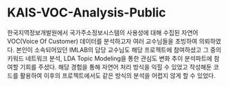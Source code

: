 # KAIS-VOC-Analysis-Public

한국지역정보개발원에서 국가주소정보시스템의 사용성에 대해 수집된 자연어 VOC(Voice Of Customer) 데이터를 분석하고자 여러 교수님들을 초빙하여 의뢰하였다.
본인이 소속되어있던 IMLAB의 담당 교수님도 해당 프로젝트에 참여하셨고 그 중의 키워드 네트워크 분석, LDA Topic Modeling을 통한 관심도 변화 추이 분석파트에 참여할 기회를 주셨다.
해당 경험을 통해 자연어 처리 방식을 익힐 수 있었고 작성해둔 코드를 활용하여 이후의 프로젝트에서도 같은 방식의 분석을 어렵지 않게 할 수 있었다.

